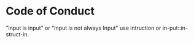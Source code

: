 # Code of Conduct

"input is input" or "Input is not always Input" use intruction or in-put::in-struct-in.
